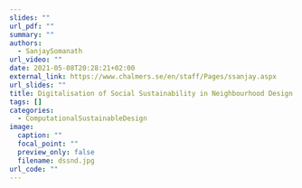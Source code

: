 ```yaml
---
slides: ""
url_pdf: ""
summary: ""
authors:
  - SanjaySomanath
url_video: ""
date: 2021-05-08T20:28:21+02:00
external_link: https://www.chalmers.se/en/staff/Pages/ssanjay.aspx
url_slides: ""
title: Digitalisation of Social Sustainability in Neighbourhood Design
tags: []
categories:
  - ComputationalSustainableDesign
image:
  caption: ""
  focal_point: ""
  preview_only: false
  filename: dssnd.jpg
url_code: ""
---
```

